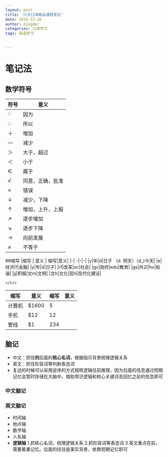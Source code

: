```yaml
---
layout: post
title: '川大口译精品课程笔记'
date: 2019-12-16
author: Xingder
categories: 口译学习
tags: 英语学习


---
```

# 笔记法
## 数学符号
| 符号  | 意义 |
|------------- | -------------|
|∵ | 因为|
|∴ | 所以|
|＋|增加|
|—|减少|
|＞|大于，超过|
|＜|小于|
|∈|属于|
|√|同意，正确，批准|
|×|错误|
|↓|减少，下降|
|↑|增加，上升，上报|
|↗|逐步增加|
|↘|逐步下降|
|→|向前发展|
|≠|不等于|
##缩写
|缩写 | 意义   | 缩写|意义|
|-| -|-|-|
|y|年|d|日子 （d. 明天）（d_)今天|
|e|经济|f|金融|
|y|年|d|日子|
|rf|改革|sc|社会|
|gv|政府|edu|教育|
|gs|共识|hx|和谐|
|jj|积极|文m|文明|
|文h|文化|现h|现代化建设|

<table>
  <thead>
    <tr>
      <th>缩写</th>
      <th >意义</th>
      <th >缩写</th>
	  <th >意义</th>
	  
    </tr>
  </thead>
  <tbody>
    <tr>
      <td>计算机</td>
      <td >$1600</td>
      <td >5</td>
    </tr>
    <tr>
      <td>手机</td>
      <td >$12</td>
      <td >12</td>
    </tr>
    <tr>
      <td>管线</td>
      <td >$1</td>
      <td >234</td>
    </tr>
  </tbody>
</table>


## 脑记
- 中文：抓住**的**后面的**核心名词**，根据指示背景梳理逻辑关系
- 英文：抓住形容词等判断表态词
- 复述的时候可以采用逆序的方式按照逻辑往前推理，因为后面的信息通过短期记忆会暂时存储在大脑中，借助常识逻辑和核心关键词去回忆之前的信息即可
### 中文脑记
### 英文脑记
- 时间轴
- 地点轴
- 数字轴
- 人名轴
- **逻辑轴**
1.抓核心名词，梳理逻辑关系
2.抓形容词等表态词
3.英文重点在前，需要着重记忆。后面的往往是事实背景，依靠短期记忆即可